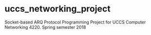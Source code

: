 # uccs_networking_project
Socket-based ARQ Protocol Programming Project for UCCS Computer Networking 4220. Spring semester 2018
